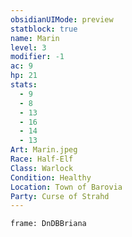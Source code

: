 ```yaml
---
obsidianUIMode: preview
statblock: true
name: Marin
level: 3
modifier: -1
ac: 9
hp: 21
stats:
  - 9
  - 8
  - 13
  - 16
  - 14
  - 13
Art: Marin.jpeg
Race: Half-Elf
Class: Warlock
Condition: Healthy
Location: Town of Barovia
Party: Curse of Strahd
---
```

```custom-frames
frame: DnDBBriana
```